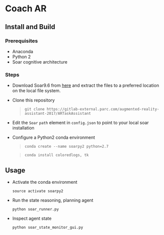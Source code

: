 # Coach AR 


## Install and Build
### Prerequisites
* Anaconda
* Python 2 
* Soar cognitive architecture

### Steps
* Download Soar9.6 from [here](https://soar.eecs.umich.edu/Downloads) and extract the files to a preferred location on the local file system.
* Clone this repository  
  > `git clone https://gitlab-external.parc.com/augmented-reality-assistant-2017/ARTaskAssistant`
* Edit the `Soar`  `path` element in `config.json` to point to your local soar installation
* Configure a Python2 conda environment
  > `conda create --name soarpy2 python=2.7`
  
  > `conda install coloredlogs, tk`
    
    
## Usage
* Activate the conda environment
  
      source activate soarpy2
      
* Run the state reasoning, planning agent

      python soar_runner.py
      
* Inspect agent state

      python soar_state_monitor_gui.py